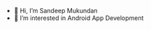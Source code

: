 - 👋 Hi, I’m Sandeep Mukundan
- 👀 I’m interested in Android App Development

<!---
msandeep273/msandeep273 is a ✨ special ✨ repository because its `README.md` (this file) appears on your GitHub profile.
You can click the Preview link to take a look at your changes.
--->
